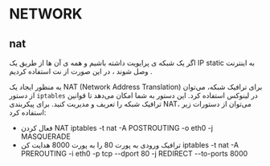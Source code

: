 # NETWORK

## nat

اگر یک شبکه ی پرایویت داشته باشیم و همه ی آن ها از طریق یک IP static به اینترنت وصل شوند ، در این صورت از نت استفاده کردیم .


به منظور ایجاد یک NAT (Network Address Translation) برای ترافیک شبکه، می‌توان از دستور `iptables` در لینوکس استفاده کرد. این دستور به شما امکان می‌دهد تا
 قوانین ترافیک شبکه را تعریف و مدیریت کنید.
 برای پیکربندی NAT، می‌توان از دستورات زیر استفاده کرد:
 + فعال کردن NAT
 iptables -t nat -A POSTROUTING -o eth0 -j MASQUERADE
 + ترافیک ورودی به پورت 80 را به پورت 8000 هدایت کن
 iptables -t nat -A PREROUTING -i eth0 -p tcp --dport 80 -j REDIRECT --to-ports 8000

